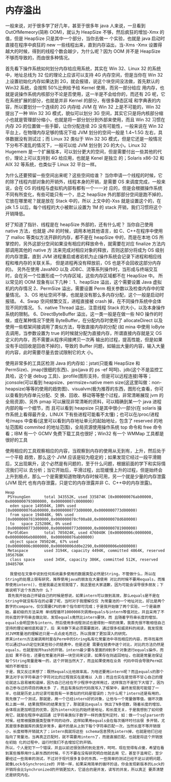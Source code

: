 # 内存溢出

一般来说，对于很多学了好几年，甚至于很多年 java 人来说，一旦看到 OutOfMemeory(简称 OOM)，就认为 HeapSize 不够，然后疯狂的增加-Xmx 的值，但是 HeapSize 只是其中一个部分，当你去做一 个实验，也就是 java 启动时直接在程序中疯狂的 new 一些线程出来，直到内存溢出，当-Xms -Xmx 设置得越大的时候，得到的线程个数会越少，为什么呢？因为 OOM 并不是 HeapSize 不够而导致的，而由很多种情况。

首先看下操作系统如何划分内存给应用系统，其实在 Win 32、Linux 32 的系统中，地址总线为 32 位的理论上应该可以支持 4G 内存空间，但是当你在 Win 32 上设置初始化内存如果达到 2G，就会报错，说这个块空间没法做，首先默认的 Win32 系统，会按照 50%比例给予给 Kernel 使用，而另一部分给应 用内存，也就是说操作系统内核部分不论是否使用，这一半是不会给你的，而还有 2G 呢，它在系统扩展的部分，也就是并非 Kernel 的部分，有很多静态区域 和字典表的内容，所以要划分一个连续的 2G 内存给 JVM 在 Win 32 上是不可能的，Win 32 提出了一种 Win 32 3G 模式，貌似可以划分 3G 空间，其实它只是将内核部分缩小也就是管理部分缩小，也就是将一部分划分到外部来使用，而且 Win 32 习惯在内存 2G 的位置做一些手脚，让你分配连续 2G 没有可能性，一般来说在 Win 32 平台上，在物理内存足够的情况下给 JVM 划分的空间一般是 1.4~1.5G 左右，具体数据没有测试过；而 Linux 32 类似于 Win 32 3G 模式，但是它还是一般情况下分布不凌乱的情况下，一般可以给 JVM 划分到 2G 的大小。Linux 32 Hugemem 是一个扩展版本，可以划分更大的空间，但是需要付出一些其他的代价，理论上可以支持到 4G 给应用，也就是 Kenel 是独立 的；Solaris x86-32 和 AIX 32 等系统，也类似于 Linux 32 平台一样。

为什么还要预留一些空间出来呢？这些空间给谁？
当你申请一个线程的时候，它的除了线程内部对象的开销外，线程本身的开销，是需要 OS 来调度完成，一般来说，会在 OS 的线程与虚拟机内部有都有一个一一对 应的，但是会根据操作系统不同有所变化，有些可能只有一个，总之 heapSize 外的那部分空间是跑不掉的，它放在哪里呢？就是放在 Stack 中的，所以 上文中的-Xss 就是设置这个的，在 jdk 1.5 以后，每个线程的大小被默认设置为 1M 的 stack 开销，我们习惯将这个开销降低。

好了知道了指针、线程是在 heapSize 外部的，还有什么呢？
当你自己使用 native 方法，也就是 JNI 的时候，调用本地其他语言，如 C、C++在程序中使用了 malloc 等类似方法开辟的内存，都不是在 heapSize 中的，而是在本地 OS 所掌控的，另外这部分空间如果没有相应的释放命令，就需要在对应 finalize 方法内部调用其他的 native 方 法来完成对相应对象的释放，否则这部分将成为 OS 级别的内存泄露，直到 JVM 进程重启或者宕机为止(操作系统会记录下进程和相应线程和堆内存的关联关系， 但是进程再没有释放前，OS 也是不会回收这部分内存的)。
另外在使用 JavaNIO 以及 JDBC、流等系列操作时，当形成与终端交互时，会在另一个位置形成一个内存区域，这些内存区域都不在 HeapSize 中。
所以常见的 OOM 现象有以下几种：
1、heapSize 溢出，这个需要设置 Java 虚拟机的内存情况
2、PermSize 溢出，需要设置 Perm 相关参数以及检查内存中的常量情况。
3、OS 地址空间不够，也就是没有那么多内存分配，这个一般是启动时报错。
4、Swap 空间频繁交互，进程直接被 crash 掉，在不同操作系统中会体现不同的情况。
5、native Thread 溢出，注意线程 Stack 的大小，以及本身操作系统的限制。
6、DirectByteBuffer 溢出，这一类一般是在做一些 NIO 操作的时 候，或在某种情况下使用 ByteBuffer，在分配内存时使用了 allocateDirect 以及使用一些框架间接调用了类似方法，导致直接内存的分配 (如 mina 中使用 IoByte 去调用，当参数设置为 true 的时候就分配为直接内存，所谓直接内存就是又 OS 定义的内存，而不需要从程序间接拷贝一次再 输出的过程，提高性能，但是如果没有手动回收是回收不掉的)，导致的 Buffer 问题，如输出大量的内容，输入大量的内容，此时需要尽量去尝试限制它的大 小。

使用非常多的工具区检测 Java 的内存如：jstat(只能看 HeapSize 和 PermSize)、jmap(很细的东西)、jps(java 的 ps -ef 呵呵)、jdb(这个不是监控工具哈，这个是 debug 工具)、jprofile(图形支持，但是可以远程连接)等等；jconsole(可以看到 heapsize、permsize+native mem size(这这里叫做：non-heapsize)等等的使用的趋势图)、visualvm(极为推荐的东西，图形化查看，你可以查看到内存单元分配、交 换、回收、移动等等整个过程，非常清晰展现 jvm 的全局资源)、另外 pmap 可以展现非常清晰的资料，可以精确到某一个 java 进程内部的每一个细节，而 且可以看到 heapsize 只是其中很小一部分(在 solaris 操作系统上看得最齐全，LINUX 下有些进程可能看不太懂)；也可以在/proc/进程 号/maps 中查看(这里可以看到内存地址单元的起始地址，包含了 reserved 的地址范围和 commited 的地址范围)，全局资源使用操作系统 top 命令和 free 命令看；IBM 有一个 GCMV 免费下载工具也很好；Win32 有一个 WMMap 工具都是很好的工具

使用相应的工具观察相应的内容，当观察到内存的使用从无到有，上升，然后处于一个平稳 趋势，那么这个 JVM 应该是较为稳定的；如果发现它经过一段平滑期后，又出现飙升，这个必然是有问题的，至于什么问题，根据前面的学下和实际情况我们可以 去分析；当它开始后，平滑过程，出现缓慢上升的过程，但是始终会上升到极点，那么一个是需要知道物理内存时候可用，另一个就是少量的内存泄露(JVM 现代 也有内存泄露，只是它的内存泄露并非 C、C++中的内存泄露)。

```
Heap
 PSYoungGen      total 343552K, used 335874K [0x000000076ab00000, 0x0000000793000000, 0x00000007c0000000)
  eden space 149504K, 100% used [0x000000076ab00000,0x0000000773d00000,0x0000000773d00000)
  from space 194048K, 96% used [0x0000000781900000,0x000000078cf00a88,0x000000078d680000)
  to   space 225280K, 0% used [0x0000000773d00000,0x0000000773d00000,0x0000000781900000)
 ParOldGen       total 705024K, used 476040K [0x00000006c0000000, 0x00000006eb080000, 0x000000076ab00000)
  object space 705024K, 67% used [0x00000006c0000000,0x00000006dd0e2290,0x00000006eb080000)
 Metaspace       used 3194K, capacity 4494K, committed 4864K, reserved 1056768K
  class space    used 345K, capacity 386K, committed 512K, reserved 1048576K
```

      我曾经在文章中说到任何系统最多使用的数据类型必然是String，不管做什么，所以在String的处理上很有研究，推荐使用java的朋友在大量使用 对比的时候不要用equals，而推荐使用intern()，但是我最近发现我错了，我这里给大家道歉，因为可能会误导很多朋友；下面说明下这个东西为什 么？
     首先我开始自己怀疑自己的时候是想说，如果intern可以做到高效，那么equals是不是在String中就没有存在的必要了呢，当时对于我理解仅仅 为常量池的一个地址对比，好比是两个数字的compare，仅仅需要CPU的单个指令即可完成；于是我开始做了两个实验，一个是最原始，最初级的方法采用 单线程循环1000000次调用equals与intern等值对比，并且采用了不同长度的字符串去做比较，发现equals竟然比intern要快，而 且随着字符串长度的增加，equals会明显快与intern，然后使用多线程测试也是得到一样的效果，我首先很不敢相信自己坚持的理论被彻底和谐了，后 来冷静下来必须需要面对，通过很多权威资料的阅读，我发现我对JVM常量池的理解还只是一点点皮毛而已，所以我做了更加深入的研究。
    原来intern方法被调用时是在Perm中的String私有化常量池中寻找相应的内容，而寻找虽然可以通过hash定位到某些较小的链表中，但是还是 需要在链表中逐个对比，对比的方法仍然是equals，也就是抛开hash的开销，intern最少要与里面的0到多个对象进行equals操作，而且如 果不存在，还要在常量池开辟一块空间来记录，如果存在则返回地址，也就是常量池保证每个String常量是唯一的，这个开销当然大了，而且如果使用在业务 代码中将会导致Perm区域的不断增加；
    于是，我又反过来想了：既然equals比他效率高，为啥还要用intern呢？而且equals的那个算法对于长字符串逐个字符对比的过程我实在是难以 入目；而且也实在是觉得不甘心自己的理论就这么容易被和谐掉，因为自己已经在不少程序中这样用过，这样我岂不是犯下大错了，因为自己参与过的项目的确太多 了，而且有类似的代码我写入了框架中，最终发现我可能错了一半，也就是历史上的记录可能我有一半类似的代码是错误的；为什么呢？intern还是有用的， 我先做了一个测试，那就是，用一个已经intern好的对象，让他与一个常量做等值，循环次数和上面一样，结果我预料的结果发生了，那就是比equals 快出了N多倍数，随着长度的增加，会体现出更加明显的优势，因为intern对比的始终是地址，和长度无关，于是我想到了如何使用它，就是在程序中返回通 过字符串类似于数字一样的类型判定时，如：做一个sqlparser的时候，经常根据数据类型做不同的动作，这样如果用equals会在每次循环时付出很 多开销，尤其是很多数据库的类型非常多，最坏的是从上到下每个字符串匹配一次，当然长度不等开销很小，长度相等开销就大了；intern我就将这些 schema信息预先intern掉，也就是他们已经指向了常量池，当再真正匹配时，就不需要用intern了，而是直接匹配，也就是将这个开销放在初始 化的过程中，运行时我们不去增加它的开销。
    所以，个人是犯下一个错误，并且以前还很张扬的到处宣传，呵呵，现在觉得有点傻，希望在看到某些推荐用什么新东西的时候，千万不要在没有研究明白他就去用 它，甚至于滥用它，至少要经过一些简单的测试，不过对于现代很多复杂的东西，一些简单的测试已经不足以说明问题，就像Lock与Synchronize的 开销一样，如果采用简单的循环的话，你会发现新版本的Lock的开销将会比Synchronized的开销更加大，它适合的是并发，读写的并发，所以真正 要弄清楚还是研究内在。
